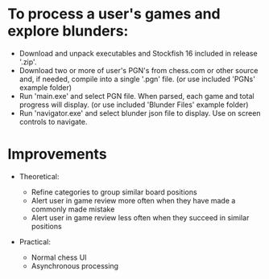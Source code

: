 # To process a user's games and explore blunders:
- Download and unpack executables and Stockfish 16 included in release '.zip'.
- Download two or more of user's PGN's from chess.com or other source and, if needed, compile into a single '.pgn' file. (or use included 'PGNs' example folder)
- Run 'main.exe' and select PGN file. When parsed, each game and total progress will display. (or use included 'Blunder Files' example folder)
- Run 'navigator.exe' and select blunder json file to display. Use on screen controls to navigate.


# Improvements
- Theoretical:
  - Refine categories to group similar board positions
  - Alert user in game review more often when they have made a commonly made mistake
  - Alert user in game review less often when they succeed in similar positions
 
- Practical:
  - Normal chess UI
  - Asynchronous processing
